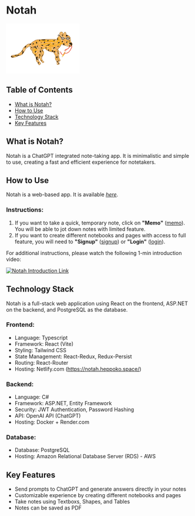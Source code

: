 # Notah

<img src="frontend/public/notah-logo.gif" alt="Notah Logo" width=200></img>

## Table of Contents

- [What is Notah?](#what-is-notah)
- [How to Use](#how-to-use)
- [Technology Stack](#technology-stack)
- [Key Features](#key-features)

<a name="what-is-notah"></a>

## What is Notah?

Notah is a ChatGPT integrated note-taking app. It is minimalistic and simple to use, creating a fast and efficient experience for notetakers.

<a name="how-to-use"></a>

## How to Use

Notah is a web-based app. It is available [_here_](https://notah.heppoko.space/).

### Instructions:

1. If you want to take a quick, temporary note, click on **"Memo"** ([memo](https://notah.heppoko.space/memo)). You will be able to jot down notes with limited feature.
2. If you want to create different notebooks and pages with access to full feature, you will need to **"Signup"** ([signup](https://notah.heppoko.space/signup)) or **"Login"** ([login](https://notah.heppoko.space/login)).

For additional instructions, please watch the following 1-min introduction video:

<a href="https://youtu.be/I9foJZl5JS0?si=WG3fG9enp3JwEmUX">
<img src="https://img.youtube.com/vi/I9foJZl5JS0/hqdefault.jpg" alt="Notah Introduction Link" width=200></img>
</a>

<a name="technology-stack"></a>

## Technology Stack

Notah is a full-stack web application using React on the frontend, ASP.NET on the backend, and PostgreSQL as the database.

### Frontend:

- Language: Typescript
- Framework: React (Vite)
- Styling: Tailwind CSS
- State Management: React-Redux, Redux-Persist
- Routing: React-Router
- Hosting: Netlify.com (https://notah.heppoko.space/)

### Backend:

- Language: C#
- Framework: ASP.NET, Entity Framework
- Security: JWT Authentication, Password Hashing
- API: OpenAI API (ChatGPT)
- Hosting: Docker + Render.com

### Database:

- Database: PostgreSQL
- Hosting: Amazon Relational Database Server (RDS) - AWS

<a name="key-features"></a>

## Key Features

- Send prompts to ChatGPT and generate answers directly in your notes
- Customizable experience by creating different notebooks and pages
- Take notes using Textboxs, Shapes, and Tables
- Notes can be saved as PDF
